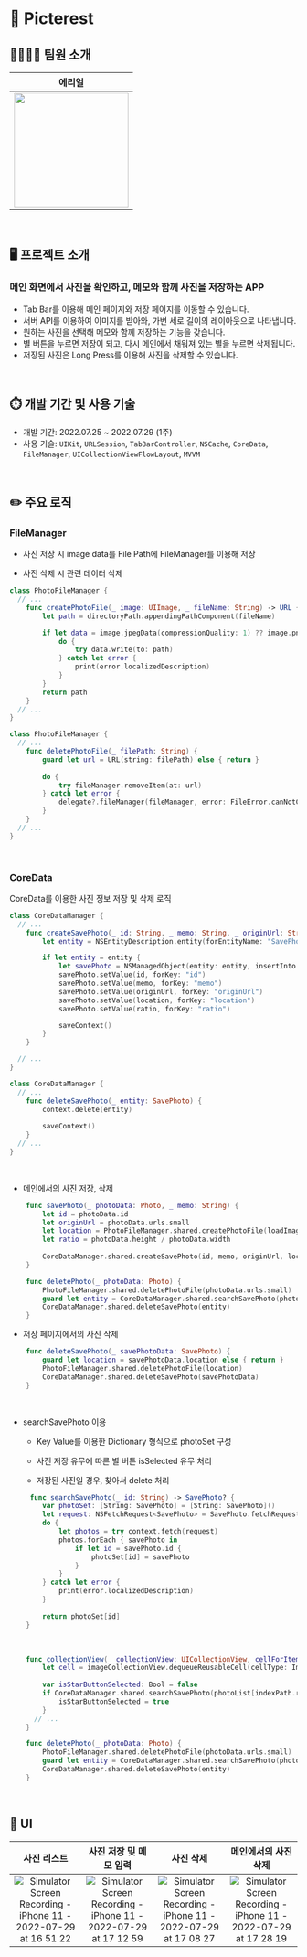 # 📸 Picterest

## 👨‍👩‍👦‍👦 팀원 소개

| <center>**에리얼**</center>   |
| -------------------------------------------------------- |
|  [<img src="https://github.com/BAEKYUJEONG.png" width="200">](https://github.com/BAEKYUJEONG)| 

<br>

## 🖥 프로젝트 소개
### **메인 화면에서 사진을 확인하고, 메모와 함께 사진을 저장하는 APP** 

- Tab Bar를 이용해 메인 페이지와 저장 페이지를 이동할 수 있습니다.
- 서버 API를 이용하여 이미지를 받아와, 가변 세로 길이의 레이아웃으로 나타냅니다.
- 원하는 사진을 선택해 메모와 함께 저장하는 기능을 갖습니다.
- 별 버튼을 누르면 저장이 되고, 다시 메인에서 채워져 있는 별을 누르면 삭제됩니다.
- 저장된 사진은 Long Press를 이용해 사진을 삭제할 수 있습니다.

<br>

## ⏱️ 개발 기간 및 사용 기술

- 개발 기간: 2022.07.25 ~ 2022.07.29 (1주)
- 사용 기술:  `UIKit`, `URLSession`, `TabBarController`, `NSCache`, `CoreData`, `FileManager`, `UICollectionViewFlowLayout`, `MVVM`

<br>

## ✏️ 주요 로직

### FileManager

- 사진 저장 시 image data를 File Path에 FileManager를 이용해 저장

- 사진 삭제 시 관련 데이터 삭제

```swift
class PhotoFileManager {
  // ...
    func createPhotoFile(_ image: UIImage, _ fileName: String) -> URL {
        let path = directoryPath.appendingPathComponent(fileName)

        if let data = image.jpegData(compressionQuality: 1) ?? image.pngData() {
            do {
                try data.write(to: path)
            } catch let error {
                print(error.localizedDescription)
            }
        }
        return path
    }
  // ...
}
```

```swift
class PhotoFileManager {
  // ...
    func deletePhotoFile(_ filePath: String) {
        guard let url = URL(string: filePath) else { return }
        
        do {
            try fileManager.removeItem(at: url)
        } catch let error {
            delegate?.fileManager(fileManager, error: FileError.canNotCreateDic, desc: error)
        }
    }
  // ...
}
```

<br>

### CoreData

CoreData를 이용한 사진 정보 저장 및 삭제 로직

```swift
class CoreDataManager {
  // ...
    func createSavePhoto(_ id: String, _ memo: String, _ originUrl: String, _ location: String, _ ratio: Double) {
        let entity = NSEntityDescription.entity(forEntityName: "SavePhoto", in: context)

        if let entity = entity {
            let savePhoto = NSManagedObject(entity: entity, insertInto: context)
            savePhoto.setValue(id, forKey: "id")
            savePhoto.setValue(memo, forKey: "memo")
            savePhoto.setValue(originUrl, forKey: "originUrl")
            savePhoto.setValue(location, forKey: "location")
            savePhoto.setValue(ratio, forKey: "ratio")

            saveContext()
        }
    }

  // ...
}
```

```swift
class CoreDataManager {
  // ...
    func deleteSavePhoto(_ entity: SavePhoto) {
        context.delete(entity)
        
        saveContext()
    }
  // ...
}
```

<br>

- 메인에서의 사진 저장, 삭제

```swift
    func savePhoto(_ photoData: Photo, _ memo: String) {
        let id = photoData.id
        let originUrl = photoData.urls.small
        let location = PhotoFileManager.shared.createPhotoFile(loadImage(originUrl), id).absoluteString
        let ratio = photoData.height / photoData.width
        
        CoreDataManager.shared.createSavePhoto(id, memo, originUrl, location, ratio)
    }
```

```swift
    func deletePhoto(_ photoData: Photo) {
        PhotoFileManager.shared.deletePhotoFile(photoData.urls.small)
        guard let entity = CoreDataManager.shared.searchSavePhoto(photoData.id) else { return }
        CoreDataManager.shared.deleteSavePhoto(entity)
    }
```

- 저장 페이지에서의 사진 삭제

```swift
    func deleteSavePhoto(_ savePhotoData: SavePhoto) {
        guard let location = savePhotoData.location else { return }
        PhotoFileManager.shared.deletePhotoFile(location)
        CoreDataManager.shared.deleteSavePhoto(savePhotoData)
    }
```

<br>

- searchSavePhoto 이용

  - Key Value를 이용한 Dictionary 형식으로 photoSet 구성

  - 사진 저장 유무에 따른 별 버튼 isSelected 유무 처리
  - 저장된 사진일 경우, 찾아서 delete 처리

```swift
     func searchSavePhoto(_ id: String) -> SavePhoto? {
        var photoSet: [String: SavePhoto] = [String: SavePhoto]()
        let request: NSFetchRequest<SavePhoto> = SavePhoto.fetchRequest()
        do {
            let photos = try context.fetch(request)
            photos.forEach { savePhoto in
                if let id = savePhoto.id {
                    photoSet[id] = savePhoto
                }
            }
        } catch let error {
            print(error.localizedDescription)
        }
        
        return photoSet[id]
    }
```

<br>

```swift
    func collectionView(_ collectionView: UICollectionView, cellForItemAt indexPath: IndexPath) -> UICollectionViewCell {
        let cell = imageCollectionView.dequeueReusableCell(cellType: ImageCollectionViewCell.self, indexPath: indexPath)
        
        var isStarButtonSelected: Bool = false
        if CoreDataManager.shared.searchSavePhoto(photoList[indexPath.row].id) != nil {
            isStarButtonSelected = true
        }
      // ...
    }
```

```swift
    func deletePhoto(_ photoData: Photo) {
        PhotoFileManager.shared.deletePhotoFile(photoData.urls.small)
        guard let entity = CoreDataManager.shared.searchSavePhoto(photoData.id) else { return }
        CoreDataManager.shared.deleteSavePhoto(entity)
    }
```

<br>

## 📱 UI

| 사진 리스트 | 사진 저장 및 메모 입력 | 사진 삭제 | 메인에서의 사진 삭제 |
| :----: | :----: | :----: | :----: |
| ![Simulator Screen Recording - iPhone 11 - 2022-07-29 at 16 51 22](https://user-images.githubusercontent.com/48586081/181712487-a078a9ef-fe79-4da4-b08e-d95bc3a25e4f.gif) | ![Simulator Screen Recording - iPhone 11 - 2022-07-29 at 17 12 59](https://user-images.githubusercontent.com/48586081/181715237-063761fd-b593-4966-ae90-10334bae98aa.gif) | ![Simulator Screen Recording - iPhone 11 - 2022-07-29 at 17 08 27](https://user-images.githubusercontent.com/48586081/181714437-c8b463c5-1050-4e2f-a1aa-01a2cff49888.gif) | ![Simulator Screen Recording - iPhone 11 - 2022-07-29 at 17 28 19](https://user-images.githubusercontent.com/48586081/181717986-0d500882-418a-4008-9326-364e29798241.gif) |
